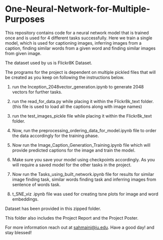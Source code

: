 # One-Neural-Network-for-Multiple-Purposes
This repository contains code for a neural network model that is trained once and is used for 4 different tasks successfully. Here we train a single model, which is used for captioning images, inferring images from a caption, finding similar words from a given word and finding similar images from given image.



The dataset used by us is Flickr8K Dataset.

The programs for the project is dependent on multiple pickled files that will be created as you keep on following the instructions below.

1. run the Inception_2048vector_generation.ipynb to generate 2048 vectors for further tasks.

2. run the read_for_data.py while placing it within the Flickr8k_text folder. (this file is used to load all the captions along with image names)

3. run the test_images_pickle file while placing it within the Flickr8k_text folder. 

4. Now, run the preprocessing_ordering_data_for_model.ipynb file to order the data accordingly for the training phase.

5. Now run the Image_Caption_Generation_Training.ipynb file which will provide predicted captions for the image and train the model.

6. Make sure you save your model using checkpoints accordingly. As you will require a saved model for the other tasks in the project.

7. Now run the Tasks_using_built_network.ipynb file for results for similar image finding task, similar words finding task and
   inferring images from sentence of words task.   

8. t_SNE_viz .ipynb file was used for creating tsne plots for image and word embeddings.


Dataset has been provided in this zipped folder.

This folder also includes the Project Report and the Project Poster. 

For more information reach out at sahmaini@iu.edu. Have a good day! and stay blessed!
